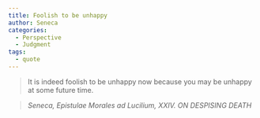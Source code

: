 ```yaml
---
title: Foolish to be unhappy
author: Seneca
categories:
  - Perspective
  - Judgment
tags:
  - quote
---
```


> It is indeed foolish to be unhappy now because you may be unhappy at some future time.

> <cite>Seneca, Epistulae Morales ad Lucilium, XXIV. ON DESPISING DEATH</cite>

